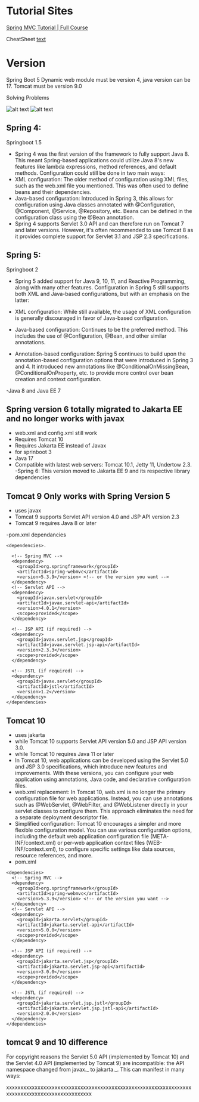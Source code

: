 
# Tutorial Sites

[Spring MVC Tutorial | Full Course](https://www.youtube.com/watch?v=g2b-NbR48Jo&t=1514s)

CheatSheet
[text](cheetSheetSpring.pdf)

# Version
Spring Boot 5
Dynamic web module must be version 4,
java version can be 17.
Tomcat must be version 9.0

Solving Problems

![alt text](images/firefox_Y11uMZgcwl.png)
![alt text](LAQI6.png)

## Spring 4:

Springboot 1.5

- Spring 4 was the first version of the framework to fully support Java 8. This meant Spring-based applications could utilize Java 8's new features like lambda expressions, method references, and default methods. Configuration could still be done in two main ways:
- XML configuration: The older method of configuration using XML files, such as the web.xml file you mentioned. This was often used to define beans and their dependencies.
- Java-based configuration: Introduced in Spring 3, this allows for configuration using Java classes annotated with @Configuration, @Component, @Service, @Repository, etc. Beans can be defined in the configuration class using the @Bean annotation.
- Spring 4 supports Servlet 3.0 API and can therefore run on Tomcat 7 and later versions. However, it's often recommended to use Tomcat 8 as it provides complete support for Servlet 3.1 and JSP 2.3 specifications.

## Spring 5:

Springboot 2
- Spring 5 added support for Java 9, 10, 11, and Reactive Programming, along with many other features. Configuration in Spring 5 still supports both XML and Java-based configurations, but with an emphasis on the latter:

- XML configuration: While still available, the usage of XML configuration is generally discouraged in favor of Java-based configuration.

- Java-based configuration: Continues to be the preferred method. This includes the use of @Configuration, @Bean, and other similar annotations.

- Annotation-based configuration: Spring 5 continues to build upon the annotation-based configuration options that were introduced in Spring 3 and 4. It introduced new annotations like @ConditionalOnMissingBean, @ConditionalOnProperty, etc. to provide more control over bean creation and context configuration.

-Java 8 and Java EE 7

## Spring version 6 totally migrated to Jakarta EE and no longer works with javax

- web.xml and config.xml still work
- Requires Tomcat 10
- Requires Jakarta EE instead of Javax
- for sprinboot 3
- Java 17
- Compatible with latest web servers: Tomcat 10.1, Jetty 11, Undertow 2.3.
-Spring 6: This version moved to Jakarta EE 9 and its respective library dependencies
## Tomcat 9 Only works with Spring Version 5
- uses javax
- Tomcat 9 supports Servlet API version 4.0 and JSP API version 2.3
-  Tomcat 9 requires Java 8 or later

-pom.xml dependancies
```
<dependencies>.

  <!-- Spring MVC -->
  <dependency>
    <groupId>org.springframework</groupId>
    <artifactId>spring-webmvc</artifactId>
    <version>5.3.9</version> <!-- or the version you want -->
  </dependency>
  <!-- Servlet API -->
  <dependency>
    <groupId>javax.servlet</groupId>
    <artifactId>javax.servlet-api</artifactId>
    <version>4.0.1</version>
    <scope>provided</scope>
  </dependency>

  <!-- JSP API (if required) -->
  <dependency>
    <groupId>javax.servlet.jsp</groupId>
    <artifactId>javax.servlet.jsp-api</artifactId>
    <version>2.3.3</version>
    <scope>provided</scope>
  </dependency>

  <!-- JSTL (if required) -->
  <dependency>
    <groupId>javax.servlet</groupId>
    <artifactId>jstl</artifactId>
    <version>1.2</version>
  </dependency>
</dependencies>
```

## Tomcat 10
- uses jakarta
- while Tomcat 10 supports Servlet API version 5.0 and JSP API version 3.0.
- while Tomcat 10 requires Java 11 or later
- In Tomcat 10, web applications can be developed using the Servlet 5.0 and JSP 3.0 specifications, which introduce new features and improvements. With these versions, you can configure your web application using annotations, Java code, and declarative configuration files.
- web.xml replacement: In Tomcat 10, web.xml is no longer the primary configuration file for web applications. Instead, you can use annotations such as @WebServlet, @WebFilter, and @WebListener directly in your servlet classes to configure them. This approach eliminates the need for a separate deployment descriptor file.
- Simplified configuration: Tomcat 10 encourages a simpler and more flexible configuration model. You can use various configuration options, including the default web application configuration file (META-INF/context.xml) or per-web application context files (WEB-INF/context.xml), to configure specific settings like data sources, resource references, and more.
- pom.xml
```
<dependencies>
  <!-- Spring MVC -->
  <dependency>
    <groupId>org.springframework</groupId>
    <artifactId>spring-webmvc</artifactId>
    <version>5.3.9</version> <!-- or the version you want -->
  </dependency>
  <!-- Servlet API -->
  <dependency>
    <groupId>jakarta.servlet</groupId>
    <artifactId>jakarta.servlet-api</artifactId>
    <version>5.0.0</version>
    <scope>provided</scope>
  </dependency>

  <!-- JSP API (if required) -->
  <dependency>
    <groupId>jakarta.servlet.jsp</groupId>
    <artifactId>jakarta.servlet.jsp-api</artifactId>
    <version>3.0.0</version>
    <scope>provided</scope>
  </dependency>

  <!-- JSTL (if required) -->
  <dependency>
    <groupId>jakarta.servlet.jsp.jstl</groupId>
    <artifactId>jakarta.servlet.jsp.jstl-api</artifactId>
    <version>2.0.0</version>
  </dependency>
</dependencies>

```
## tomcat 9 and 10 difference

For copyright reasons the Servlet 5.0 API (implemented by Tomcat 10) and the Servlet 4.0 API (implemented by Tomcat 9) are incompatible: the API namespace changed from javax._ to jakarta._. This can manifest in many ways:


xxxxxxxxxxxxxxxxxxxxxxxxxxxxxxxxxxxxxxxxxxxxxxxxxxxxxxxxxxxxxxxxxxxxxxxxxxxxxxxxxxxxxxxxxxxxxxx